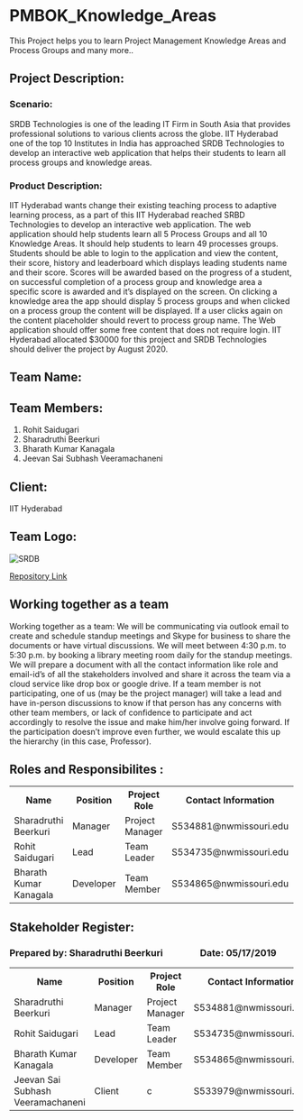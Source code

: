 # PMBOK_Knowledge_Areas
This Project helps you to learn Project Management Knowledge Areas and Process Groups and many more..
## Project Description:  
### Scenario:  
SRDB Technologies is one of the leading IT Firm in South Asia that provides professional solutions to various clients across the globe.
IIT Hyderabad one of the top 10 Institutes in India has approached SRDB Technologies to develop an interactive web application that helps their students to learn all process groups and knowledge areas.
### Product Description: 
IIT Hyderabad wants change their existing teaching process to adaptive learning process, as a part of this IIT Hyderabad reached SRBD Technologies to develop an interactive web application. The web application should help students learn all 5 Process Groups and all 10 Knowledge Areas. It should help students to learn 49 processes groups. Students should be able to login to the application and view the content, their score, history and leaderboard which displays leading students name and their score. Scores will be awarded based on the progress of a student, on successful completion of a process group and knowledge area a specific score is awarded and it’s displayed on the screen. On clicking a knowledge area the app should display 5 process groups and when clicked on a process group the content will be displayed. If a user clicks again on the content placeholder should revert to process group name. The Web application should offer some free content that does not require login. IIT Hyderabad allocated $30000 for this project and SRDB Technologies should deliver the project by August 2020.
## Team Name:
## Team Members:
1. Rohit Saidugari
1. Sharadruthi Beerkuri
1. Bharath Kumar Kanagala
1. Jeevan Sai Subhash Veeramachaneni

## Client: 
IIT Hyderabad 

 
## Team Logo:
 
![SRDB](https://raw.githubusercontent.com/Rohith-saidugari/PMBOK_Knowledge_Areas/master/Logo.PNG "SRDB")
 

[Repository Link](https://github.com/Rohith-saidugari/PMBOK_Knowledge_Areas/)

## Working together as a team

Working together as a team:
We will be communicating via outlook email to create and schedule standup meetings and Skype for business to share the documents or have virtual discussions. We will meet between 4:30 p.m. to 5:30 p.m. by booking a library meeting room daily for the standup meetings. We will prepare a document with all the contact information like role and email-id’s of all the stakeholders involved and share it across the team via a cloud service like drop box or google drive. 
If a team member is not participating, one of us (may be the project manager) will take a lead and have in-person discussions to know if that person has any concerns with other team members, or lack of confidence to participate and act accordingly to resolve the issue and make him/her involve going forward. If the participation doesn’t improve even further, we would escalate this up the hierarchy (in this case, Professor).


##  Roles and Responsibilites :

<table>
  <tr>
    <th>Name</th>
    <th>Position</th>
    <th>Project Role</th>
    <th>Contact Information</th>
  </tr>
  <tr>
    <td>Sharadruthi Beerkuri</td>
    <td>Manager</td>
    <td>Project Manager</td>
    <td>S534881@nwmissouri.edu<td>
  </tr>
  <tr>
    <td>Rohit Saidugari</td>
    <td>Lead</td>
    <td>Team Leader</td>
    <td>S534735@nwmissouri.edu</td>
  </tr>
  <tr>
    <td>Bharath Kumar Kanagala</td>
    <td>Developer</td>
    <td>Team Member</td>
    <td>S534865@nwmissouri.edu</td>
  </tr>
</table>



## Stakeholder Register:


### Prepared by: Sharadruthi Beerkuri &nbsp;&nbsp;&nbsp;&nbsp;&nbsp;&nbsp;&nbsp;&nbsp;&nbsp;&nbsp;&nbsp;&nbsp;&nbsp;&nbsp;&nbsp;  Date: 05/17/2019

<table>
  <tr>
    <th>Name</th>
    <th>Position</th>
    <th>Project Role</th>
    <th>Contact Information</th>
  </tr>
  <tr>
    <td>Sharadruthi Beerkuri</td>
    <td>Manager</td>
    <td>Project Manager</td>
    <td>S534881@nwmissouri.edu<td>
  </tr>
  <tr>
    <td>Rohit Saidugari</td>
    <td>Lead</td>
    <td>Team Leader</td>
    <td>S534735@nwmissouri.edu</td>
  </tr>
  <tr>
    <td>Bharath Kumar Kanagala</td>
    <td>Developer</td>
    <td>Team Member</td>
    <td>S534865@nwmissouri.edu</td>
  </tr>
  <tr>
    <td>Jeevan Sai Subhash Veeramachaneni</td>
    <td>Client </td>
    <td>c</td>
    <td>S533979@nwmissouri.edu</td>
  </tr>
</table>
